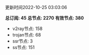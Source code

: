 更新时间2022-10-25 03:03:06

**总订阅: 45**
**总节点: 2270**
**有效节点: 380**
- v2ray节点: 158
- trojan节点: 68
- ssr节点: 3
- ss节点: 151

